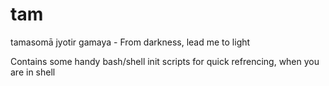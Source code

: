# tam
tamasomā jyotir gamaya - From darkness, lead me to light

Contains some handy bash/shell init scripts for quick refrencing, when you are in shell
